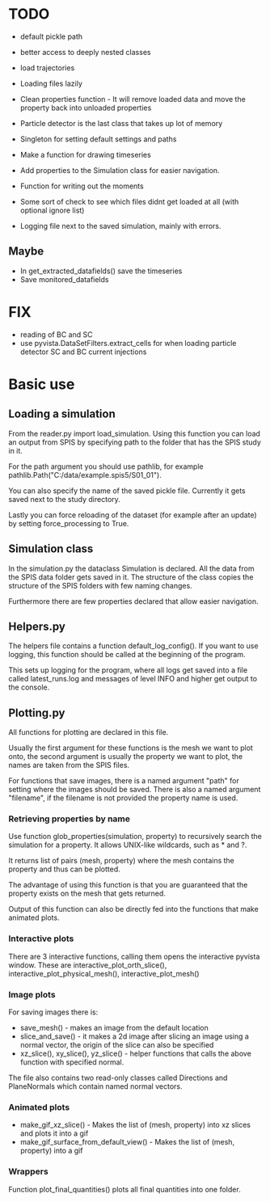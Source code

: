 # TODO
- default pickle path 
- better access to deeply nested classes


- load trajectories
- Loading files lazily
- Clean properties function - It will remove loaded data and move the property back into unloaded properties 
- Particle detector is the last class that takes up lot of memory
- Singleton for setting default settings and paths
- Make a function for drawing timeseries
- Add properties to the Simulation class for easier navigation.
- Function for writing out the moments
- Some sort of check to see which files didnt get loaded at all (with optional ignore list)
- Logging file next to the saved simulation, mainly with errors.

## Maybe
- In get_extracted_datafields() save the timeseries
- Save monitored_datafields

# FIX
- reading of BC and SC
- use pyvista.DataSetFilters.extract_cells for when loading particle detector SC and BC current injections


# Basic use

## Loading a simulation
From the reader.py import load_simulation. Using this function you can load an output from SPIS by specifying path to the folder that has the SPIS study in it. 

For the path argument you should use pathlib, for example pathlib.Path("C:/data/example.spis5/S01_01").

You can also specify the name of the saved pickle file. Currently it gets saved next to the study directory.

Lastly you can force reloading of the dataset (for example after an update) by setting force_processing to True.

## Simulation class
In the simulation.py the dataclass Simulation is declared. All the data from the SPIS data folder gets saved in it. The structure of the class copies the structure of the SPIS folders with few naming changes. 

Furthermore there are few properties declared that allow easier navigation.

## Helpers.py
The helpers file contains a function default_log_config(). If you want to use logging, this function should be called at the beginning of the program.

This sets up logging for the program, where all logs get saved into a file called latest_runs.log and messages of level INFO and higher get output to the console.

## Plotting.py
All functions for plotting are declared in this file. 

Usually the first argument for these functions is the mesh we want to plot onto, the second argument is usually the property we want to plot, the names are taken from the SPIS files.

For functions that save images, there is a named argument "path" for setting where the images should be saved. There is also a named argument "filename", if the filename is not provided the property name is used.

### Retrieving properties by name
Use function glob_properties(simulation, property) to recursively search the simulation for a property. It allows UNIX-like wildcards, such as * and ?. 

It returns list of pairs (mesh, property) where the mesh contains the property and thus can be plotted. 

The advantage of using this function is that you are guaranteed that the property exists on the mesh that gets returned.

Output of this function can also be directly fed into the functions that make animated plots.


### Interactive plots
There are 3 interactive functions, calling them opens the interactive pyvista window. These are interactive_plot_orth_slice(), interactive_plot_physical_mesh(), 
interactive_plot_mesh()

### Image plots
For saving images there is:
- save_mesh() - makes an image from the default location
- slice_and_save() - it makes a 2d image after slicing an image using a normal vector, the origin of the slice can also be specified
- xz_slice(), xy_slice(), yz_slice() - helper functions that calls the above function with specified normal. 

The file also contains two read-only classes called Directions and PlaneNormals which contain named normal vectors.  

### Animated plots


- make_gif_xz_slice() - Makes the list of (mesh, property) into xz slices and plots it into a gif 
- make_gif_surface_from_default_view() - Makes the list of (mesh, property) into a gif





### Wrappers

Function plot_final_quantities() plots all final quantities into one folder.
